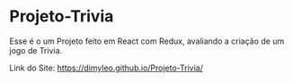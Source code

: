 # Projeto-Trivia
Esse é o um Projeto feito em React com Redux, avaliando a criação de um jogo de Trivia.

Link do Site: https://dimyleo.github.io/Projeto-Trivia/